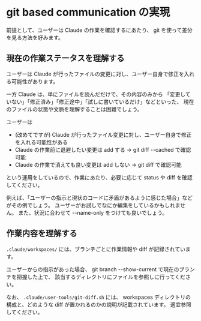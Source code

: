 # git based communication の実現

前提として、ユーザーは Claude の作業を確認するにあたり、 git を使って差分を見る方法を好みます。

## 現在の作業ステータスを理解する

ユーザーは Claude が行ったファイルの変更に対し、ユーザー自身で修正を入れる可能性があります。

一方 Claude は、単にファイルを読んだだけで、その内容のみから
「変更していない」「修正済み」「修正途中」「試しに書いているだけ」などといった、
現在のファイルの状態や文脈を理解することは困難でしょう。

ユーザーは

- (改めてですが) Claude が行ったファイル変更に対し、ユーザー自身で修正を入れる可能性がある
- Claude の作業前に退避したい変更は add する -> git diff --cached で確認可能
- Claude の作業で消えても良い変更は add しない -> git diff で確認可能

という運用をしているので、作業にあたり、必要に応じて status や diff を確認してください。

例えば、「ユーザーの指示と現状のコードに矛盾があるように感じた場合」などがその例でしょう。
ユーザーがお試しでなにか編集をしているかもしれません。
また、状況に合わせて --name-only をつけても良いでしょう。

## 作業内容を理解する

`.claude/workspaces/` には、ブランチごとに作業情報や diff が記録されています。

ユーザーからの指示があった場合、 git branch --show-current で現在のブランチを把握した上で、
該当するディレクトリにファイルを参照しに行ってください。

なお、 `.claude/user-tools/git-diff.sh` には、
workspaces ディレクトリの構成と、どのような diff が置かれるのかの説明が記載されています。
適宜参照してください。
